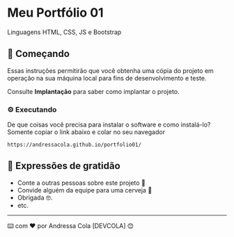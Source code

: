 # Meu Portfólio 01

Linguagens HTML, CSS, JS e Bootstrap

## 🚀 Começando

Essas instruções permitirão que você obtenha uma cópia do projeto em operação na sua máquina local para fins de desenvolvimento e teste.

Consulte **Implantação** para saber como implantar o projeto.

### ⚙️ Executando

De que coisas você precisa para instalar o software e como instalá-lo?
Somente copiar o link abaixo e colar no seu navegador

```
https://andressacola.github.io/portfolio01/
```

## 🎁 Expressões de gratidão

* Conte a outras pessoas sobre este projeto 📢
* Convide alguém da equipe para uma cerveja 🍺 
* Obrigada 🤓.
* etc.


---
⌨️ com ❤️ por Andressa Cola [DEVCOLA] 😊
